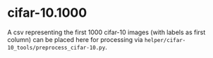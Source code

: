 # cifar-10.1000
A csv representing the first 1000 cifar-10 images (with labels as first column) can be placed here for processing via `helper/cifar-10_tools/preprocess_cifar-10.py`.
